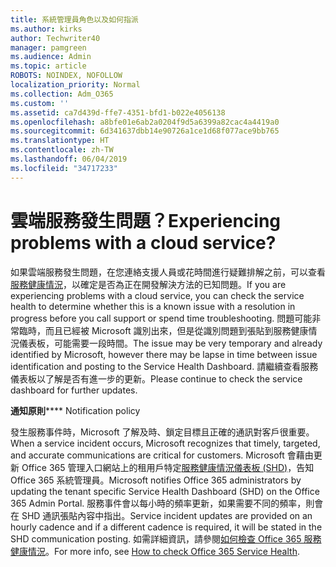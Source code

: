 ```yaml
---
title: 系統管理員角色以及如何指派
ms.author: kirks
author: Techwriter40
manager: pamgreen
ms.audience: Admin
ms.topic: article
ROBOTS: NOINDEX, NOFOLLOW
localization_priority: Normal
ms.collection: Adm_O365
ms.custom: ''
ms.assetid: ca7d439d-ffe7-4351-bfd1-b022e4056138
ms.openlocfilehash: a8bfe01e6ab2a0204f9d5a6399a82cac4a4419a0
ms.sourcegitcommit: 6d341637dbb14e90726a1ce1d68f077ace9bb765
ms.translationtype: HT
ms.contentlocale: zh-TW
ms.lasthandoff: 06/04/2019
ms.locfileid: "34717233"
---
```

# <a name="experiencing-problems-with-a-cloud-service"></a><span data-ttu-id="e0d6a-102">雲端服務發生問題？</span><span class="sxs-lookup"><span data-stu-id="e0d6a-102">Experiencing problems with a cloud service?</span></span>

<span data-ttu-id="e0d6a-103">如果雲端服務發生問題，在您連絡支援人員或花時間進行疑難排解之前，可以查看[服務健康情況](https://admin.microsoft.com/AdminPortal/Home#/servicehealth)，以確定是否為正在開發解決方法的已知問題。</span><span class="sxs-lookup"><span data-stu-id="e0d6a-103">If you are experiencing problems with a cloud service, you can check the service health to determine whether this is a known issue with a resolution in progress before you call support or spend time troubleshooting.</span></span> <span data-ttu-id="e0d6a-104">問題可能非常臨時，而且已經被 Microsoft 識別出來，但是從識別問題到張貼到服務健康情況儀表板，可能需要一段時間。</span><span class="sxs-lookup"><span data-stu-id="e0d6a-104">The issue may be very temporary and already identified by Microsoft, however there may be lapse in time between issue identification and posting to the Service Health Dashboard.</span></span> <span data-ttu-id="e0d6a-105">請繼續查看服務儀表板以了解是否有進一步的更新。</span><span class="sxs-lookup"><span data-stu-id="e0d6a-105">Please continue to check the service dashboard for further updates.</span></span>

<span data-ttu-id="e0d6a-106">**通知原則**</span><span class="sxs-lookup"><span data-stu-id="e0d6a-106">\*\*\*\* Notification policy</span></span>

<span data-ttu-id="e0d6a-107">發生服務事件時，Microsoft 了解及時、鎖定目標且正確的通訊對客戶很重要。</span><span class="sxs-lookup"><span data-stu-id="e0d6a-107">When a service incident occurs, Microsoft recognizes that timely, targeted, and accurate communications are critical for customers.</span></span> <span data-ttu-id="e0d6a-108">Microsoft 會藉由更新 Office 365 管理入口網站上的租用戶特定[服務健康情況儀表板 (SHD)](https://admin.microsoft.com/AdminPortal/Home#/servicehealth)，告知 Office 365 系統管理員。</span><span class="sxs-lookup"><span data-stu-id="e0d6a-108">Microsoft notifies Office 365 administrators by updating the tenant specific Service Health Dashboard (SHD) on the Office 365 Admin Portal.</span></span> <span data-ttu-id="e0d6a-109">服務事件會以每小時的頻率更新，如果需要不同的頻率，則會在 SHD 通訊張貼內容中指出。</span><span class="sxs-lookup"><span data-stu-id="e0d6a-109">Service incident updates are provided on an hourly cadence and if a different cadence is required, it will be stated in the SHD communication posting.</span></span> <span data-ttu-id="e0d6a-110">如需詳細資訊，請參閱[如何檢查 Office 365 服務健康情況](https://docs.microsoft.com/zh-TW/office365/enterprise/view-service-health)。</span><span class="sxs-lookup"><span data-stu-id="e0d6a-110">For more info, see [How to check Office 365 Service Health](https://docs.microsoft.com/en-us/office365/enterprise/view-service-health).</span></span>

